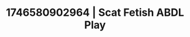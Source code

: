 ---
categories:
- Curvy goddess
- Skin worship
- Interactive NSFW
- AI-generated
- Morning seduction
- Gender-fluid lovers
- ASMR
- Cosplay
image: /assets/images/1746580902964.jpg
layout: post
seo:
  description: Featured content with premium ABDL Play, Scat Fetish. HD images available.
  keywords: ABDL Play, Scat Fetish
  og_image: /assets/images/1746580902964.jpg
  schema_type: VisualArtwork
tags:
- ABDL Play
- '#1746580902964'
- Scat Fetish
title: 1746580902964 | Scat Fetish ABDL Play
---